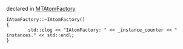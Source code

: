 
declared in [MTAtomFactory](MTAtomFactory.hpp.md)

~~~ { .cpp }
IAtomFactory::~IAtomFactory()
{
        std::clog << "IAtomFactory: " << _instance_counter << " instances." << std::endl;
}
~~~

